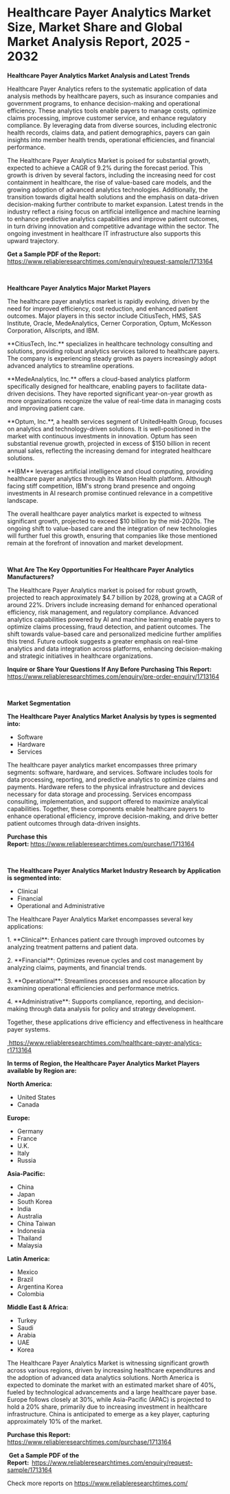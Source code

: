 <p><h1>Healthcare Payer Analytics Market Size, Market Share and Global Market Analysis Report, 2025 - 2032</h1></p><p><strong>Healthcare Payer Analytics Market Analysis and Latest Trends</strong></p>
<p><p>Healthcare Payer Analytics refers to the systematic application of data analysis methods by healthcare payers, such as insurance companies and government programs, to enhance decision-making and operational efficiency. These analytics tools enable payers to manage costs, optimize claims processing, improve customer service, and enhance regulatory compliance. By leveraging data from diverse sources, including electronic health records, claims data, and patient demographics, payers can gain insights into member health trends, operational efficiencies, and financial performance.</p><p>The Healthcare Payer Analytics Market is poised for substantial growth, expected to achieve a CAGR of 9.2% during the forecast period. This growth is driven by several factors, including the increasing need for cost containment in healthcare, the rise of value-based care models, and the growing adoption of advanced analytics technologies. Additionally, the transition towards digital health solutions and the emphasis on data-driven decision-making further contribute to market expansion. Latest trends in the industry reflect a rising focus on artificial intelligence and machine learning to enhance predictive analytics capabilities and improve patient outcomes, in turn driving innovation and competitive advantage within the sector. The ongoing investment in healthcare IT infrastructure also supports this upward trajectory.</p></p>
<p><strong>Get a Sample PDF of the Report:&nbsp;</strong> <a href="https://www.reliableresearchtimes.com/enquiry/request-sample/1713164?utm_campaign=2186&utm_medium=2&utm_source=Github&utm_content=ia&utm_term=28032025&utm_id=healthcare-payer-analytics">https://www.reliableresearchtimes.com/enquiry/request-sample/1713164</a></p>
<p>&nbsp;</p>
<p><strong>Healthcare Payer Analytics Major Market Players</strong></p>
<p><p>The healthcare payer analytics market is rapidly evolving, driven by the need for improved efficiency, cost reduction, and enhanced patient outcomes. Major players in this sector include CitiusTech, HMS, SAS Institute, Oracle, MedeAnalytics, Cerner Corporation, Optum, McKesson Corporation, Allscripts, and IBM.</p><p>**CitiusTech, Inc.** specializes in healthcare technology consulting and solutions, providing robust analytics services tailored to healthcare payers. The company is experiencing steady growth as payers increasingly adopt advanced analytics to streamline operations. </p><p>**MedeAnalytics, Inc.** offers a cloud-based analytics platform specifically designed for healthcare, enabling payers to facilitate data-driven decisions. They have reported significant year-on-year growth as more organizations recognize the value of real-time data in managing costs and improving patient care.</p><p>**Optum, Inc.**, a health services segment of UnitedHealth Group, focuses on analytics and technology-driven solutions. It is well-positioned in the market with continuous investments in innovation. Optum has seen substantial revenue growth, projected in excess of $150 billion in recent annual sales, reflecting the increasing demand for integrated healthcare solutions.</p><p>**IBM** leverages artificial intelligence and cloud computing, providing healthcare payer analytics through its Watson Health platform. Although facing stiff competition, IBM's strong brand presence and ongoing investments in AI research promise continued relevance in a competitive landscape.</p><p>The overall healthcare payer analytics market is expected to witness significant growth, projected to exceed $10 billion by the mid-2020s. The ongoing shift to value-based care and the integration of new technologies will further fuel this growth, ensuring that companies like those mentioned remain at the forefront of innovation and market development.</p></p>
<p>&nbsp;</p>
<p><strong>What Are The Key Opportunities For Healthcare Payer Analytics Manufacturers?</strong></p>
<p><p>The Healthcare Payer Analytics market is poised for robust growth, projected to reach approximately $4.7 billion by 2028, growing at a CAGR of around 22%. Drivers include increasing demand for enhanced operational efficiency, risk management, and regulatory compliance. Advanced analytics capabilities powered by AI and machine learning enable payers to optimize claims processing, fraud detection, and patient outcomes. The shift towards value-based care and personalized medicine further amplifies this trend. Future outlook suggests a greater emphasis on real-time analytics and data integration across platforms, enhancing decision-making and strategic initiatives in healthcare organizations.</p></p>
<p><strong>Inquire or Share Your Questions If Any Before Purchasing This Report:</strong> <a href="https://www.reliableresearchtimes.com/enquiry/pre-order-enquiry/1713164?utm_campaign=2186&utm_medium=2&utm_source=Github&utm_content=ia&utm_term=28032025&utm_id=healthcare-payer-analytics">https://www.reliableresearchtimes.com/enquiry/pre-order-enquiry/1713164</a></p>
<p>&nbsp;</p>
<p><strong>Market Segmentation</strong></p>
<p><strong>The Healthcare Payer Analytics Market Analysis by types is segmented into:</strong></p>
<p><ul><li>Software</li><li>Hardware</li><li>Services</li></ul></p>
<p><p>The healthcare payer analytics market encompasses three primary segments: software, hardware, and services. Software includes tools for data processing, reporting, and predictive analytics to optimize claims and payments. Hardware refers to the physical infrastructure and devices necessary for data storage and processing. Services encompass consulting, implementation, and support offered to maximize analytical capabilities. Together, these components enable healthcare payers to enhance operational efficiency, improve decision-making, and drive better patient outcomes through data-driven insights.</p></p>
<p><strong>Purchase this Report:&nbsp;</strong><a href="https://www.reliableresearchtimes.com/purchase/1713164?utm_campaign=2186&utm_medium=2&utm_source=Github&utm_content=ia&utm_term=28032025&utm_id=healthcare-payer-analytics">https://www.reliableresearchtimes.com/purchase/1713164</a></p>
<p>&nbsp;</p>
<p><strong>The Healthcare Payer Analytics Market Industry Research by Application is segmented into:</strong></p>
<p><ul><li>Clinical</li><li>Financial</li><li>Operational and Administrative</li></ul></p>
<p><p>The Healthcare Payer Analytics Market encompasses several key applications: </p><p>1. **Clinical**: Enhances patient care through improved outcomes by analyzing treatment patterns and patient data.</p><p>2. **Financial**: Optimizes revenue cycles and cost management by analyzing claims, payments, and financial trends.</p><p>3. **Operational**: Streamlines processes and resource allocation by examining operational efficiencies and performance metrics.</p><p>4. **Administrative**: Supports compliance, reporting, and decision-making through data analysis for policy and strategy development. </p><p>Together, these applications drive efficiency and effectiveness in healthcare payer systems.</p></p>
<p><a href="https://www.reliableresearchtimes.com/healthcare-payer-analytics-r1713164?utm_campaign=2186&utm_medium=2&utm_source=Github&utm_content=ia&utm_term=28032025&utm_id=healthcare-payer-analytics">&nbsp;https://www.reliableresearchtimes.com/healthcare-payer-analytics-r1713164</a></p>
<p><strong>In terms of Region, the Healthcare Payer Analytics Market Players available by Region are:</strong></p>
<p>
    <p> <strong> North America: </strong>
        <ul>
            <li>United States</li>
            <li>Canada</li>
        </ul>
        </p> 
    <p> <strong> Europe: </strong>
        <ul>
            <li>Germany</li>
            <li>France</li>
            <li>U.K.</li>
            <li>Italy</li>
            <li>Russia</li>
        </ul>
        </p> 
    <p> <strong> Asia-Pacific: </strong>
        <ul>
            <li>China</li>
            <li>Japan</li>
            <li>South Korea</li>
            <li>India</li>
            <li>Australia</li>
            <li>China Taiwan</li>
            <li>Indonesia</li>
            <li>Thailand</li>
            <li>Malaysia</li>
        </ul>
        </p> 
    <p> <strong> Latin America: </strong>
        <ul>
            <li>Mexico</li>
            <li>Brazil</li>
            <li>Argentina Korea</li>
            <li>Colombia</li>
        </ul>
        </p> 
    <p> <strong> Middle East & Africa: </strong>
        <ul>
            <li>Turkey</li>
            <li>Saudi</li>
            <li>Arabia</li>
            <li>UAE</li>
            <li>Korea</li>
        </ul>
    </p>
    </p>
<p><p>The Healthcare Payer Analytics Market is witnessing significant growth across various regions, driven by increasing healthcare expenditures and the adoption of advanced data analytics solutions. North America is expected to dominate the market with an estimated market share of 40%, fueled by technological advancements and a large healthcare payer base. Europe follows closely at 30%, while Asia-Pacific (APAC) is projected to hold a 20% share, primarily due to increasing investment in healthcare infrastructure. China is anticipated to emerge as a key player, capturing approximately 10% of the market.</p></p>
<p><strong>Purchase this Report: </strong><a href="https://www.reliableresearchtimes.com/purchase/1713164?utm_campaign=2186&utm_medium=2&utm_source=Github&utm_content=ia&utm_term=28032025&utm_id=healthcare-payer-analytics">https://www.reliableresearchtimes.com/purchase/1713164</a></p>
<p>&nbsp;<strong>Get a Sample PDF of the Report:&nbsp;&nbsp;</strong><a href="https://www.reliableresearchtimes.com/enquiry/request-sample/1713164?utm_campaign=2186&utm_medium=2&utm_source=Github&utm_content=ia&utm_term=28032025&utm_id=healthcare-payer-analytics">https://www.reliableresearchtimes.com/enquiry/request-sample/1713164</a></p>
<p><strong></strong></p>
<p>Check more reports on <a href="https://www.reliableresearchtimes.com/?utm_campaign=2186&utm_medium=2&utm_source=Github&utm_content=ia&utm_term=28032025&utm_id=healthcare-payer-analytics">https://www.reliableresearchtimes.com/</a></p>